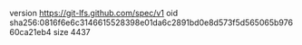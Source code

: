version https://git-lfs.github.com/spec/v1
oid sha256:0816f6e6c3146615528398e01da6c2891bd0e8d573f5d565065b97660ca21eb4
size 4437
